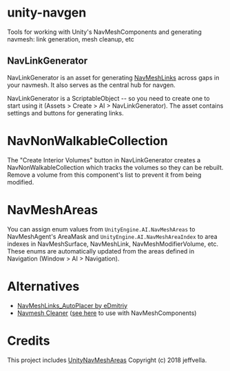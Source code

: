 # unity-navgen
Tools for working with Unity's NavMeshComponents and generating navmesh: link generation, mesh cleanup, etc

## NavLinkGenerator

NavLinkGenerator is an asset for generating
[NavMeshLinks](https://docs.unity3d.com/Manual/class-NavMeshLink.html) across
gaps in your navmesh. It also serves as the central hub for navgen.

NavLinkGenerator is a ScriptableObject -- so you need to create one to start
using it (Assets > Create > AI > NavLinkGenerator). The asset contains
settings and buttons for generating links.


# NavNonWalkableCollection

The "Create Interior Volumes" button in NavLinkGenerator creates a
NavNonWalkableCollection which tracks the volumes so they can be rebuilt.
Remove a volume from this component's list to prevent it from being modified.


# NavMeshAreas

You can assign enum values from `UnityEngine.AI.NavMeshAreas` to NavMeshAgent's
AreaMask and `UnityEngine.AI.NavMeshAreaIndex` to area indexes in
NavMeshSurface, NavMeshLink, NavMeshModifierVolume, etc. These enums are
automatically updated from the areas defined in Navigation (Window > AI >
Navigation).


# Alternatives

* [NavMeshLinks_AutoPlacer by eDmitriy](https://forum.unity.com/threads/navmesh-links-generator-for-navmeshcomponents.515143/)
* [Navmesh Cleaner](https://assetstore.unity.com/packages/tools/ai/navmesh-cleaner-151501) ([see here](http://answers.unity.com/answers/1781054/view.html) to use with NavMeshComponents)

# Credits

This project includes [UnityNavMeshAreas](https://github.com/jeffvella/UnityNavMeshAreas) Copyright (c) 2018 jeffvella.
